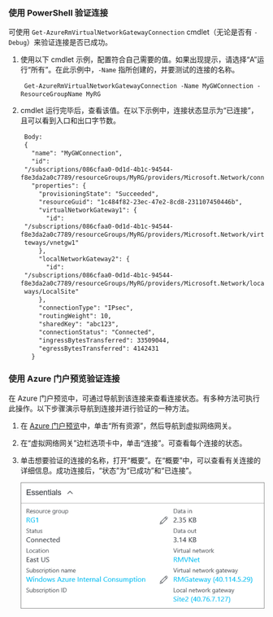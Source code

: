### 使用 PowerShell 验证连接

可使用 `Get-AzureRmVirtualNetworkGatewayConnection` cmdlet（无论是否有 `-Debug`）来验证连接是否已成功。

1. 使用以下 cmdlet 示例，配置符合自己需要的值。如果出现提示，请选择“A”运行“所有”。在此示例中，`-Name` 指所创建的，并要测试的连接的名称。

		Get-AzureRmVirtualNetworkGatewayConnection -Name MyGWConnection -ResourceGroupName MyRG

2. cmdlet 运行完毕后，查看该值。在以下示例中，连接状态显示为“已连接”，且可以看到入口和出口字节数。

		Body:
		{
		  "name": "MyGWConnection",
		  "id":
		"/subscriptions/086cfaa0-0d1d-4b1c-94544-f8e3da2a0c7789/resourceGroups/MyRG/providers/Microsoft.Network/connections/MyGWConnection",
		  "properties": {
		    "provisioningState": "Succeeded",
		    "resourceGuid": "1c484f82-23ec-47e2-8cd8-231107450446b",
		    "virtualNetworkGateway1": {
		      "id":
		"/subscriptions/086cfaa0-0d1d-4b1c-94544-f8e3da2a0c7789/resourceGroups/MyRG/providers/Microsoft.Network/virtualNetworkGa
		teways/vnetgw1"
		    },
		    "localNetworkGateway2": {
		      "id":
		"/subscriptions/086cfaa0-0d1d-4b1c-94544-f8e3da2a0c7789/resourceGroups/MyRG/providers/Microsoft.Network/localNetworkGate
		ways/LocalSite"
		    },
		    "connectionType": "IPsec",
		    "routingWeight": 10,
		    "sharedKey": "abc123",
		    "connectionStatus": "Connected",
		    "ingressBytesTransferred": 33509044,
		    "egressBytesTransferred": 4142431
		  }

### 使用 Azure 门户预览验证连接

在 Azure 门户预览中，可通过导航到该连接来查看连接状态。有多种方法可执行此操作。以下步骤演示导航到连接并进行验证的一种方法。

1. 在 [Azure 门户预览](http://portal.azure.cn)中，单击“所有资源”，然后导航到虚拟网络网关。
2. 在“虚拟网络网关”边栏选项卡中，单击“连接”。可查看每个连接的状态。
3. 单击想要验证的连接的名称，打开“概要”。在“概要”中，可以查看有关连接的详细信息。成功连接后，“状态”为“已成功”和“已连接”。

	![验证连接](./media/vpn-gateway-verify-connection-rm-include/connectionsucceeded.png)  

<!---HONumber=Mooncake_1031_2016-->